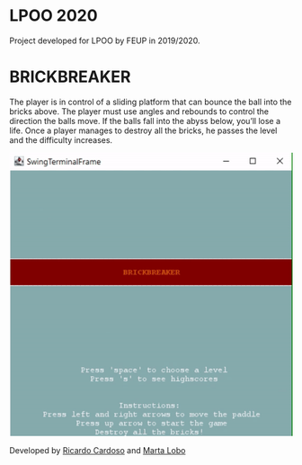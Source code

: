 # LPOO 2020
Project developed for LPOO by FEUP in 2019/2020.

# BRICKBREAKER
The player is in control of a sliding platform that can bounce the ball into the bricks above. The player must use angles and rebounds to control the direction the balls move. If the balls fall into the abyss below, you’ll lose a life. Once a player manages to destroy all the bricks, he passes the level and the difficulty increases.

![gif](docs/gif.gif) 

Developed by [Ricardo Cardoso](https://github.com/ricardofdc) and [Marta Lobo](https://github.com/martandradelobo)




